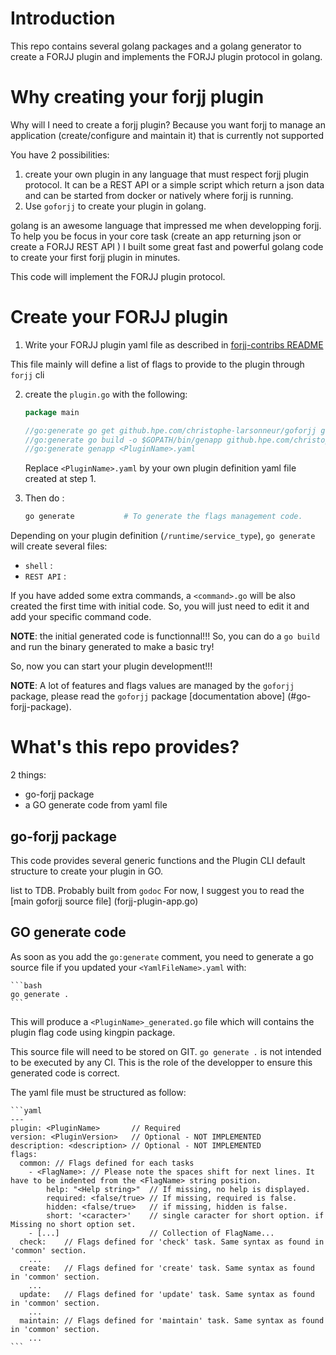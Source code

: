 # Introduction

This repo contains several golang packages and a golang generator to create a FORJJ plugin and implements the FORJJ plugin protocol in golang.

# Why creating your forjj plugin

Why will I need to create a forjj plugin?
Because you want forjj to manage an application (create/configure and maintain it) that is currently not supported

You have 2 possibilities:
1. create your own plugin in any language that must respect forjj plugin protocol. It can be a REST API or a simple script which return a json data and can be started from docker or natively where forjj is running.
2. Use `goforjj` to create your plugin in golang.

golang is an awesome language that impressed me when developping forjj.
To help you be focus in your core task (create an app returning json or create a FORJJ REST API ) I built some great fast and powerful golang code to create your first forjj plugin in minutes.

This code will implement the FORJJ plugin protocol.

# Create your FORJJ plugin

1. Write your FORJJ plugin yaml file as described in [forjj-contribs README](https://github.hpe.com/christophe-larsonneur/forjj-contribs#description-of-yaml)

This file mainly will define a list of flags to provide to the plugin through `forjj` cli

2. create the `plugin.go` with the following:

    ```go
    package main

    //go:generate go get github.hpe.com/christophe-larsonneur/goforjj gopkg.in/yaml.v2
    //go:generate go build -o $GOPATH/bin/genapp github.hpe.com/christophe-larsonneur/goforjj/genapp
    //go:generate genapp <PluginName>.yaml

    ```
    Replace `<PluginName>.yaml` by your own plugin definition yaml file created at step 1.

3. Then do :

    ```bash
    go generate           # To generate the flags management code.
    ```
  Depending on your plugin definition (`/runtime/service_type`), `go generate` will create several files:

- `shell` :
- `REST API` :

If you have added some extra commands, a `<command>.go` will be also created the first time with initial code. So, you will just need to edit it and add your specific command code.

**NOTE**: the initial generated code is functionnal!!! So, you can do a `go build` and run the binary generated to make a basic try!

So, now you can start your plugin development!!!

**NOTE**: A lot of features and flags values are managed by the `goforjj` package, please read the `goforjj` package [documentation above] (#go-forjj-package).

# What's this repo provides?

2 things:

- go-forjj package
- a GO generate code from yaml file

##  go-forjj package

This code provides several generic functions and the Plugin CLI default structure to create your plugin in GO.

list to TDB. Probably built from `godoc`
For now, I suggest you to read the [main goforjj source file] (forjj-plugin-app.go)

## GO generate code

As soon as you add the `go:generate` comment, you need to generate a go source file if you updated your `<YamlFileName>.yaml` with:

    ```bash
    go generate .
    ```

This will produce a `<PluginName>_generated.go` file which will contains the plugin flag code using kingpin package.

This source file will need to be stored on GIT. `go generate .` is not intended to be executed by any CI. This is the role of the developper to ensure this generated code is correct.

The yaml file must be structured as follow:

    ```yaml
    ---
    plugin: <PluginName>       // Required
    version: <PluginVersion>   // Optional - NOT IMPLEMENTED
    description: <description> // Optional - NOT IMPLEMENTED
    flags:
      common: // Flags defined for each tasks
        - <FlagName>: // Please note the spaces shift for next lines. It have to be indented from the <FlagName> string position.
            help: "<Help string>"  // If missing, no help is displayed.
            required: <false/true> // If missing, required is false.
            hidden: <false/true>   // if missing, hidden is false.
            short: '<caracter>'    // single caracter for short option. if Missing no short option set.
        - [...]                    // Collection of FlagName...
      check:    // Flags defined for 'check' task. Same syntax as found in 'common' section.
        ...
      create:   // Flags defined for 'create' task. Same syntax as found in 'common' section.
        ...
      update:   // Flags defined for 'update' task. Same syntax as found in 'common' section.
        ...
      maintain: // Flags defined for 'maintain' task. Same syntax as found in 'common' section.
        ...
    ```


